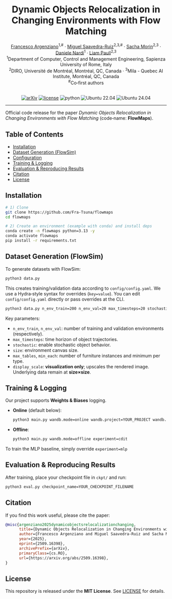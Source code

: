
<div align="center">
  <h1>Dynamic Objects Relocalization in Changing Environments with Flow Matching</h1>

  <a href="https://www.linkedin.com/in/fra-arg/">Francesco Argenziano</a><sup>1,#</sup> ·
  <a href="https://mikes96.github.io/">Miguel Saavedra-Ruiz</a><sup>2,3,#</sup> ·
  <a href="https://sachamorin.github.io/">Sacha Morin</a><sup>2,3</sup> ·
  <a href="https://scholar.google.com/citations?user=xZwripcAAAAJ&hl=it&oi=ao">Daniele Nardi</a><sup>1</sup> ·
  <a href="https://liampaull.ca/">Liam Paull</a><sup>2,3</sup><br/>
  <sup>1</sup>Department of Computer, Control and Management Engineering, Sapienza University of Rome, Italy<br/>
  <sup>2</sup>DIRO, Université de Montréal, Montréal, QC, Canada · <sup>3</sup>Mila - Quebec AI Institute, Montréal, QC, Canada<br/>
  <sup>#</sup>Co‑first authors
  <br/><br/>

  <a href="https://arxiv.org/pdf/2509.16398"><img alt="arXiv" src="https://img.shields.io/badge/arXiv-pdf-red"></a>
  <a href="LICENSE"><img alt="license" src="https://img.shields.io/badge/License-MIT-yellow"></a>
  <img alt="python" src="https://img.shields.io/badge/python-3.13+-green">
  <img alt="Ubuntu 22.04" src="https://img.shields.io/badge/Ubuntu-22.04-E95420">
  <img alt="Ubuntu 24.04" src="https://img.shields.io/badge/Ubuntu-24.04-E95420">
</div>

---

Official code release for the paper *Dynamic Objects Relocalization in Changing Environments with Flow Matching* (code‑name: **FlowMaps**).

<!-- If you have a teaser image or GIF, put it here -->
<!-- <p align="center"><img src="assets/teaser.png" width="75%"/></p> -->

## Table of Contents
- [Installation](#installation)
- [Dataset Generation (FlowSim)](#dataset-generation-flowsim)
- [Configuration](#configuration)
- [Training & Logging](#training--logging)
- [Evaluation & Reproducing Results](#evaluation--reproducing-results)
- [Citation](#citation)
- [License](#license)

## Installation
```bash
# 1) Clone
git clone https://github.com/Fra-Tsuna/flowmaps
cd flowmaps

# 2) Create an environment (example with conda) and install deps
conda create -n flowmaps python=3.13 -y
conda activate flowmaps
pip install -r requirements.txt
```

## Dataset Generation (FlowSim)
To generate datasets with FlowSim:
```bash
python3 data.py
```
This creates training/validation data according to `config/config.yaml`.
We use a Hydra‑style syntax for overrides (`key=value`). You can edit `config/config.yaml` directly or pass overrides at the CLI.
```bash
python3 data.py n_env_train=200 n_env_val=20 max_timesteps=20 stochastic=true
```
Key parameters:
- `n_env_train`, `n_env_val`: number of training and validation environments (respectively).
- `max_timesteps`: time horizon of object trajectories.
- `stochastic`: enable stochastic object behavior.
- `size`: environment canvas size.
- `max_tables`, `min_each`: number of furniture instances and minimum per type.
- `display_scale`: **visualization only**; upscales the rendered image. Underlying data remain at **size×size**.


## Training & Logging
Our project supports **Weights & Biases** logging.
- **Online** (default below): 
  ```bash
  python3 main.py wandb.mode=online wandb.project=YOUR_PROJECT wandb.entity=YOUR_ENTITY wandb.tags="[flowmaps,cdit]" experiment=cdit
  ```
- **Offline**:
  ```bash
  python3 main.py wandb.mode=offline experiment=cdit
  ```

To train the MLP baseline, simply override `experiment=mlp`

## Evaluation & Reproducing Results
After training, place your checkpoint file in `ckpt/` and run:
```bash
python3 eval.py checkpoint_name=YOUR_CHECKPOINT_FILENAME
```

## Citation
If you find this work useful, please cite the paper:
```bibtex
@misc{argenziano2025dynamicobjectsrelocalizationchanging,
      title={Dynamic Objects Relocalization in Changing Environments with Flow Matching}, 
      author={Francesco Argenziano and Miguel Saavedra-Ruiz and Sacha Morin and Daniele Nardi and Liam Paull},
      year={2025},
      eprint={2509.16398},
      archivePrefix={arXiv},
      primaryClass={cs.RO},
      url={https://arxiv.org/abs/2509.16398}, 
}
```

## License
This repository is released under the **MIT License**. See [LICENSE](LICENSE) for details.
